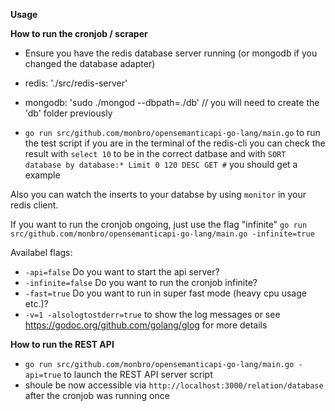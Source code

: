 **Usage**

**How to run the cronjob / scraper**

* Ensure you have the redis database server running (or mongodb if you changed the database adapter)
* redis: './src/redis-server'
* mongodb: 'sudo ./mongod --dbpath=./db' // you will need to create the 'db' folder previously

* ```go run src/github.com/monbro/opensemanticapi-go-lang/main.go``` to run the test script
if you are in the terminal of the redis-cli you can check the result with ```select 10``` to be in the correct datbase
and with ```SORT database by database:* Limit 0 120 DESC GET #``` you should get a example

Also you can watch the inserts to your databse by using ```monitor``` in your redis client.

If you want to run the cronjob ongoing, just use the flag "infinite" ```go run src/github.com/monbro/opensemanticapi-go-lang/main.go -infinite=true```

Availabel flags:
* `-api=false` Do you want to start the api server?
* `-infinite=false` Do you want to run the cronjob infinite?
* `-fast=true` Do you want to run in super fast mode (heavy cpu usage etc.)?
* `-v=1 -alsologtostderr=true` to show the log messages or see https://godoc.org/github.com/golang/glog for more details

**How to run the REST API**

* ```go run src/github.com/monbro/opensemanticapi-go-lang/main.go -api=true``` to launch the REST API server script
* shoule be now accessible via ```http://localhost:3000/relation/database``` after the cronjob was running once
